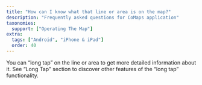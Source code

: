 ```yaml
---
title: "How can I know what that line or area is on the map?"
description: "Frequently asked questions for CoMaps application"
taxonomies:
  support: ["Operating The Map"]
extra:
  tags: ["Android", "iPhone & iPad"]
  order: 40
---
```


You can “long tap” on the line or area to get more detailed information about it. See “Long Tap” section to discover other features of the “long tap” functionality.

